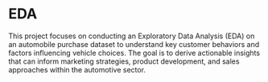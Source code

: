 # EDA
This project focuses on conducting an Exploratory Data Analysis (EDA) on an automobile purchase dataset to understand key customer behaviors and factors influencing vehicle choices. The goal is to derive actionable insights that can inform marketing strategies, product development, and sales approaches within the automotive sector.

